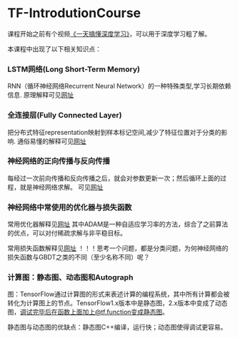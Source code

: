 # TF-IntrodutionCourse

课程开始之前有个视频[《一天搞懂深度学习》](https://v.youku.com/v_show/id_XNDM4Mzc4Mjk0NA==.html?spm=a2h0c.8166622.PhoneSokuUgc_1.dscreenshot)，可以用于深度学习粗了解。

本课程中出现了以下相关知识点：
### LSTM网络(Long Short-Term Memory)
RNN（循环神经网络Recurrent Neural Network）的一种特殊类型,学习长期依赖信息.
原理解释可见[网址](https://www.jianshu.com/p/9dc9f41f0b29)

### 全连接层(Fully Connected Layer)
把分布式特征representation映射到样本标记空间,减少了特征位置对于分类的影响.
通俗易懂的解释可见[网址](https://zhuanlan.zhihu.com/p/33841176)


### 神经网络的正向传播与反向传播
每经过一次前向传播和反向传播之后，就会对参数更新一次；然后循环上面的过程，就是神经网络求解。
可见[网址](https://www.jianshu.com/p/765d603c76a0)

### 神经网络中常使用的优化器与损失函数
常用优化器解释见[网址](https://www.jianshu.com/p/b59f40152989)
其中ADAM是一种自适应学习率的方法，综合了之前算法的优点，可以对付稀疏求解与非平稳目标。

常用损失函数解释见[网址](https://www.cnblogs.com/panchuangai/p/12567978.html)
！！！思考一个问题，都是分类问题，为何神经网络的损失函数与GBDT之类的不同（至少名称不同）呢？

### 计算图：静态图、动态图和Autograph
图：TensorFlow通过计算图的形式来表述计算的编程系统，其中所有计算都会被转化为计算图上的节点。TensorFlow1.x版本中是静态图，2.x版本中变成了动态图，调试完毕后在函数上面加上@tf.function变成静态图。

静态图与动态图的优缺点：静态图C++编译，运行快；动态图使得调试更容易。
